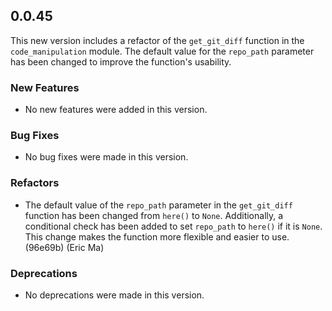 ## 0.0.45

This new version includes a refactor of the `get_git_diff` function in the `code_manipulation` module. The default value for the `repo_path` parameter has been changed to improve the function's usability.

### New Features

- No new features were added in this version.

### Bug Fixes

- No bug fixes were made in this version.

### Refactors

- The default value of the `repo_path` parameter in the `get_git_diff` function has been changed from `here()` to `None`. Additionally, a conditional check has been added to set `repo_path` to `here()` if it is `None`. This change makes the function more flexible and easier to use. (96e69b) (Eric Ma)

### Deprecations

- No deprecations were made in this version.
